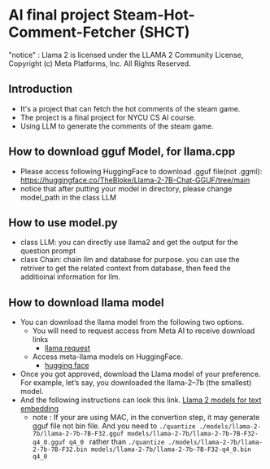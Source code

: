 # AI final project Steam-Hot-Comment-Fetcher (SHCT)

"notice" : Llama 2 is licensed under the LLAMA 2 Community License, 
Copyright (c) Meta Platforms, Inc. All Rights Reserved.

## Introduction
* It's a project that can fetch the hot comments of the steam game.
* The project is a final project for NYCU CS AI course.
* Using LLM to generate the comments of the steam game.

## How to download gguf Model, for llama.cpp
* Please access following HuggingFace to download .gguf file(not .ggml): https://huggingface.co/TheBloke/Llama-2-7B-Chat-GGUF/tree/main
* notice that after putting your model in directory, please change model_path in the class LLM

## How to use model.py
* class LLM: you can directly use llama2 and get the output for the question prompt
* class Chain: chain llm and database for purpose. you can use the retriver to get the related context from database, then feed the additioinal information for llm.

## How to download llama model
* You can download the llama model from the following two options.
    * You will need to request access from Meta AI to receive download links
        * [llama request](https://llama.meta.com/llama-downloads/)
    * Access meta-llama models on HuggingFace.
        * [hugging face](https://huggingface.co/meta-llama)
* Once you got approved, download the Llama model of your preference. For example, let’s say, you downloaded the llama-2–7b (the smallest) model.
* And the following instructions can look this link. [Llama 2 models for text embedding](https://medium.com/@liusimao8/using-llama-2-models-for-text-embedding-with-langchain-79183350593d)
    * note : If your are using MAC, in the convertion step, it may generate gguf file not bin file. And you need to ```./quantize ./models/llama-2-7b/llama-2-7b-7B-F32.gguf models/llama-2-7b/llama-2-7b-7B-F32-q4_0.gguf q4_0
``` rather than ```./quantize ./models/llama-2-7b/llama-2-7b-7B-F32.bin models/llama-2-7b/llama-2-7b-7B-F32-q4_0.bin q4_0```
